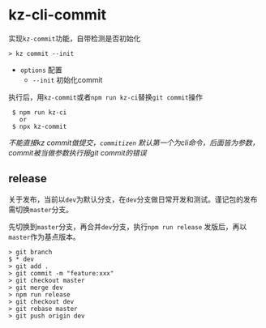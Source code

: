 # kz-cli-commit

实现`kz-commit`功能，自带检测是否初始化

```
> kz commit --init
```

* `options` 配置
  * `--init` 初始化commit

执行后，用`kz-commit`或者`npm run kz-ci`替换`git commit`操作

```
 $ npm run kz-ci
   or
 $ npx kz-commit
```

*不能直接kz commit做提交，`commitizen` 默认第一个为cli命令，后面皆为参数，commit被当做参数执行报git commit的错误*

## release

关于发布，当前以`dev`为默认分支，在`dev`分支做日常开发和测试。谨记包的发布需切换`master`分支。

先切换到`master`分支，再合并`dev`分支，执行`npm run release` 发版后，再以`master`作为基点版本。

```
> git branch
$ * dev
> git add .
> git commit -m "feature:xxx"
> git checkout master
> git merge dev
> npm run release
> git checkout dev
> git rebase master
> git push origin dev
```

